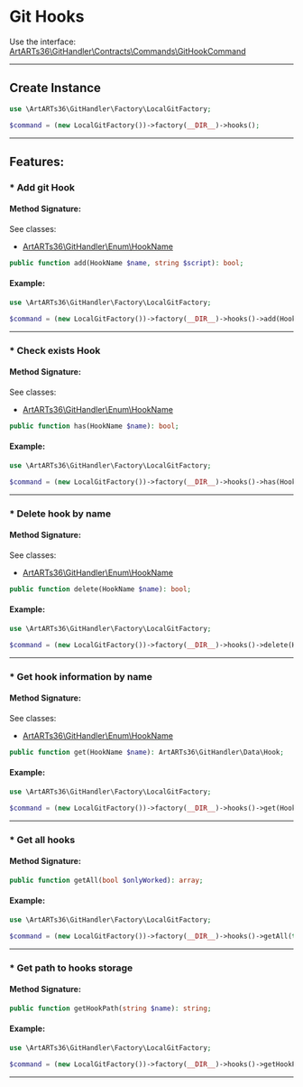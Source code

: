 # Git Hooks

Use the interface: [ArtARTs36\GitHandler\Contracts\Commands\GitHookCommand](/Users/artem/PhpstormProjects/artarts36/libraries/git/src/Contracts/Commands/GitHookCommand.php)

---

## Create Instance

```php
use \ArtARTs36\GitHandler\Factory\LocalGitFactory;

$command = (new LocalGitFactory())->factory(__DIR__)->hooks();
```

---

## Features:

### * Add git Hook

#### Method Signature:
See classes: 

* [ArtARTs36\GitHandler\Enum\HookName](/src/Enum/HookName.php)
```php
public function add(HookName $name, string $script): bool;
```

#### Example:

```php
use \ArtARTs36\GitHandler\Factory\LocalGitFactory;

$command = (new LocalGitFactory())->factory(__DIR__)->hooks()->add(HookName::from(HookName::APPLY_PATH_MSG), 'script-test');
```

---
### * Check exists Hook

#### Method Signature:
See classes: 

* [ArtARTs36\GitHandler\Enum\HookName](/src/Enum/HookName.php)
```php
public function has(HookName $name): bool;
```

#### Example:

```php
use \ArtARTs36\GitHandler\Factory\LocalGitFactory;

$command = (new LocalGitFactory())->factory(__DIR__)->hooks()->has(HookName::from(HookName::APPLY_PATH_MSG));
```

---
### * Delete hook by name

#### Method Signature:
See classes: 

* [ArtARTs36\GitHandler\Enum\HookName](/src/Enum/HookName.php)
```php
public function delete(HookName $name): bool;
```

#### Example:

```php
use \ArtARTs36\GitHandler\Factory\LocalGitFactory;

$command = (new LocalGitFactory())->factory(__DIR__)->hooks()->delete(HookName::from(HookName::APPLY_PATH_MSG));
```

---
### * Get hook information by name

#### Method Signature:
See classes: 

* [ArtARTs36\GitHandler\Enum\HookName](/src/Enum/HookName.php)
```php
public function get(HookName $name): ArtARTs36\GitHandler\Data\Hook;
```

#### Example:

```php
use \ArtARTs36\GitHandler\Factory\LocalGitFactory;

$command = (new LocalGitFactory())->factory(__DIR__)->hooks()->get(HookName::from(HookName::APPLY_PATH_MSG));
```

---
### * Get all hooks

#### Method Signature:

```php
public function getAll(bool $onlyWorked): array;
```

#### Example:

```php
use \ArtARTs36\GitHandler\Factory\LocalGitFactory;

$command = (new LocalGitFactory())->factory(__DIR__)->hooks()->getAll(true);
```

---
### * Get path to hooks storage

#### Method Signature:

```php
public function getHookPath(string $name): string;
```

#### Example:

```php
use \ArtARTs36\GitHandler\Factory\LocalGitFactory;

$command = (new LocalGitFactory())->factory(__DIR__)->hooks()->getHookPath('name-test');
```

---
